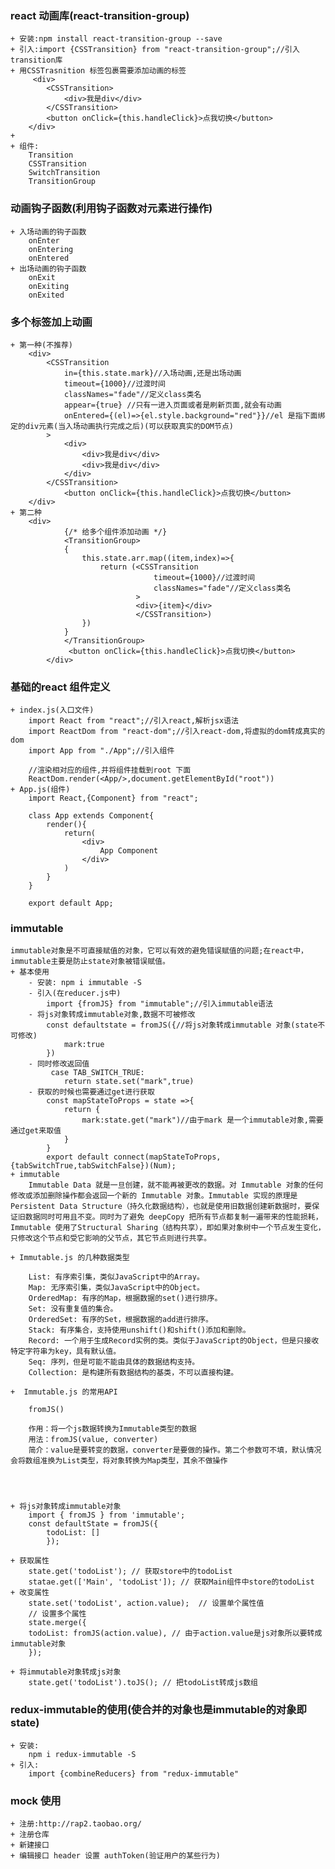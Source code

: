 ### react 动画库(react-transition-group)
    + 安装:npm install react-transition-group --save
    + 引入:import {CSSTransition} from "react-transition-group";//引入transition库
    + 用CSSTrasnition 标签包裹需要添加动画的标签
         <div>
            <CSSTransition>
                <div>我是div</div>
            </CSSTransition>               
            <button onClick={this.handleClick}>点我切换</button>
        </div>
    + 
    + 组件:
        Transition
        CSSTransition
        SwitchTransition
        TransitionGroup

### 动画钩子函数(利用钩子函数对元素进行操作)
    + 入场动画的钩子函数
        onEnter
        onEntering
        onEntered
    + 出场动画的钩子函数
        onExit
        onExiting
        onExited
### 多个标签加上动画
    + 第一种(不推荐)
        <div>
            <CSSTransition
                in={this.state.mark}//入场动画,还是出场动画
                timeout={1000}//过渡时间
                classNames="fade"//定义class类名
                appear={true} //只有一进入页面或者是刷新页面,就会有动画
                onEntered={(el)=>{el.style.background="red"}}//el 是指下面绑定的div元素(当入场动画执行完成之后)(可以获取真实的DOM节点)
            >
                <div>
                    <div>我是div</div>
                    <div>我是div</div>
                </div>
            </CSSTransition>               
                <button onClick={this.handleClick}>点我切换</button>
        </div>
    + 第二种
        <div>
                {/* 给多个组件添加动画 */}
                <TransitionGroup>
                {
                    this.state.arr.map((item,index)=>{
                        return (<CSSTransition
                                    timeout={1000}//过渡时间
                                    classNames="fade"//定义class类名
                                >
                                <div>{item}</div>
                                </CSSTransition>) 
                    })
                }
                </TransitionGroup>               
                 <button onClick={this.handleClick}>点我切换</button>
            </div>



### 基础的react 组件定义
    + index.js(入口文件)
        import React from "react";//引入react,解析jsx语法
        import ReactDom from "react-dom";//引入react-dom,将虚拟的dom转成真实的dom
        import App from "./App";//引入组件

        //渲染相对应的组件,并将组件挂载到root 下面
        ReactDom.render(<App/>,document.getElementById("root"))
    + App.js(组件)
        import React,{Component} from "react";

        class App extends Component{
            render(){
                return(
                    <div>
                        App Component
                    </div>
                )
            }
        }

        export default App;


### immutable
    immutable对象是不可直接赋值的对象，它可以有效的避免错误赋值的问题;在react中，immutable主要是防止state对象被错误赋值。
    + 基本使用
        - 安装: npm i immutable -S
        - 引入(在reducer.js中)
            import {fromJS} from "immutable";//引入immutable语法
        - 将js对象转成immutable对象,数据不可被修改
            const defaultstate = fromJS({//将js对象转成immutable 对象(state不可修改)
                mark:true
            })
        - 同时修改返回值
             case TAB_SWITCH_TRUE:
                return state.set("mark",true)
        - 获取的时候也需要通过get进行获取
            const mapStateToProps = state =>{
                return {
                    mark:state.get("mark")//由于mark 是一个immutable对象,需要通过get来取值
                }
            }
            export default connect(mapStateToProps,{tabSwitchTrue,tabSwitchFalse})(Num);
    + immutable
        Immutable Data 就是一旦创建，就不能再被更改的数据。对 Immutable 对象的任何修改或添加删除操作都会返回一个新的 Immutable 对象。Immutable 实现的原理是 Persistent Data Structure（持久化数据结构），也就是使用旧数据创建新数据时，要保证旧数据同时可用且不变。同时为了避免 deepCopy 把所有节点都复制一遍带来的性能损耗，Immutable 使用了Structural Sharing（结构共享），即如果对象树中一个节点发生变化，只修改这个节点和受它影响的父节点，其它节点则进行共享。

    + Immutable.js 的几种数据类型

        List: 有序索引集，类似JavaScript中的Array。
        Map: 无序索引集，类似JavaScript中的Object。
        OrderedMap: 有序的Map，根据数据的set()进行排序。
        Set: 没有重复值的集合。
        OrderedSet: 有序的Set，根据数据的add进行排序。
        Stack: 有序集合，支持使用unshift()和shift()添加和删除。
        Record: 一个用于生成Record实例的类。类似于JavaScript的Object，但是只接收特定字符串为key，具有默认值。
        Seq: 序列，但是可能不能由具体的数据结构支持。
        Collection: 是构建所有数据结构的基类，不可以直接构建。

    +  Immutable.js 的常用API

        fromJS()

        作用：将一个js数据转换为Immutable类型的数据
        用法：fromJS(value, converter)
        简介：value是要转变的数据，converter是要做的操作。第二个参数可不填，默认情况会将数组准换为List类型，将对象转换为Map类型，其余不做操作




    + 将js对象转成immutable对象
        import { fromJS } from 'immutable';
        const defaultState = fromJS({
            todoList: []
            });

    + 获取属性
        state.get('todoList'); // 获取store中的todoList
        statae.get(['Main', 'todoList']); // 获取Main组件中store的todoList
    + 改变属性
        state.set('todoList', action.value);  // 设置单个属性值
        // 设置多个属性
        state.merge({
        todoList: fromJS(action.value), // 由于action.value是js对象所以要转成immutable对象
        });

    + 将immutable对象转成js对象
        state.get('todoList').toJS(); // 把todoList转成js数组


### redux-immutable的使用(使合并的对象也是immutable的对象即state)
    + 安装:
        npm i redux-immutable -S
    + 引入:
        import {combineReducers} from "redux-immutable"


### mock 使用
    + 注册:http://rap2.taobao.org/
    + 注册仓库
    + 新建接口
    + 编辑接口 header 设置 authToken(验证用户的某些行为)




